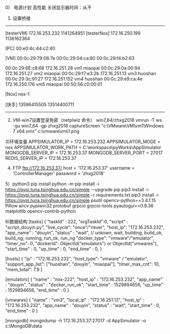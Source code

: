 0） 电源计划 
 高性能
 关闭显示器时间：从不

1) 设置桥接
-----------------------------------------
[testerVM]    172.16.253.232    1141264951
[testerNox]   172.16.250.199    1136162364

[PC]
00:e0:4c:44:c2:40

[VM]
00:0c:29:79:08:7e
00:0c:29:04:ca:80
00:0c:29:f4:b2:63

00:0c:29:6E:c8:68   172.16.251.28   vm1     miaopai
00:0c:29:0a:00:94   172.16.251.27   vm2     miaopai
00:0c:29:f7:e3:2b   172.16.251.13   vm3     huoshan
00:0c:29:3c:91:27   172.16.251.152  vm4     huoshan
00:0c:29:e9:ca:4e   172.16.250.176  vm5     miaopai
00:50:56:c0:00:01

[Nox]
nox-1 

[快手]
13596415505
13514400711

------------------------------------------

2) VM-win7设置登录免密（netplwiz 命令）
win7_64/zhxg2018
vmrun -T ws -gu win7_64 -gp zhxg2018 captureScreen "c:\VMware\VM\vm1\Windows 7 x64.vmx" c:\vmware\vm\1.png

3)环境变量
APPSIMULATOR_IP = 172.16.253.232
APPSIMULATOR_MODE = nox
APPSIMULATOR_WORK_PATH = C:\workspace\pyWorks\AppSimulator
MONGODB_SERVER_IP = 172.16.253.37
MONGODB_SERVER_PORT = 27017
REDIS_SERVER_IP = 172.16.253.37

4) FTP  ftp://172.16.253.37/
    host = '172.16.253.37'
    username = 'ControllerManager'
    password = 'zhxg2018'
    
5）python3 pip install
python -m pip install -i https://pypi.tuna.tsinghua.edu.cn/simple --upgrade pip
pip3 install -i https://pypi.tuna.tsinghua.edu.cn/simple -r requirements.txt
pip3 install -i https://pypi.tuna.tsinghua.edu.cn/simple psutil opencv-python==3.4.1.15 Pillow aircv pypiwin32 protobuf grpcio grpcio-tools pyautogui==0.9.36 matplotlib opencv-contrib-python

6)数据结构
[tasks]
{
    "taskId" : 222,
    "orgTaskId":0,
    "script" : "script_douyin.py",
    "live_cycle": "once"/"never",
    "host_ip": "172.16.253.232",
    "app_name" : "douyin",
    "status" : "wait",  // unkown, wait, building, build_ok, build_ng, running, run_ok, run_ng
    "docker_type": "vmware"/"emulator",
    "timer_no": 0,
    "dockerId": ObjectId("emulators") or ObjectId("vmwares"),
    "start_time" : 0,
    "up_time" : 0,
    "end_time" : 0,
}

[hosts]
{
    "ip" : "172.16.253.232",
    "host_type": "vmware" / "emulator",
    "support_app_list": ["huoshan", "douyin", "miaopai"],
    "timer_max_cnt": 10,
    "mem_total": 7.9
}

[emulators]
{
    "name" : "nox-222",
    "host_ip" : "172.16.253.232",
    "app_name" : "douyin",
    "status" : "docker_run_ok",
    "start_time" : 1529894656,
    "up_time" : 1529894656,
    "end_time" : 0
}

[vmwares]
{
    "name" : "vm3",
    "local_ip" : "172.16.251.13",
    "host_ip" : "172.16.253.232",
    "app_name" : "douyin",
    "status" : "wait",
    "start_time" : 0,
    "end_time" : 0
}

[mongodb]
mongodump -h 172.16.253.37:27017 -d AppSimulator -o c:\MongoDB\data